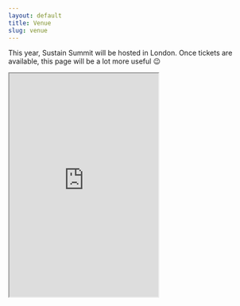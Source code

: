 ```yaml
---
layout: default
title: Venue
slug: venue
---
```


This year, Sustain Summit will be hosted in London. Once tickets are available, this page will be a lot more useful 😉

<iframe class="w-100 my-3" src="https://www.google.com/maps/embed?pb=!1m18!1m12!1m3!1d158857.72810648414!2d-0.24168160895654706!3d51.52877184092945!2m3!1f0!2f0!3f0!3m2!1i1024!2i768!4f13.1!3m3!1m2!1s0x47d8a00baf21de75%3A0x52963a5addd52a99!2sLondon%2C+UK!5e0!3m2!1sen!2sus!4v1533656168955" height="450" allowfullscreen></iframe>
